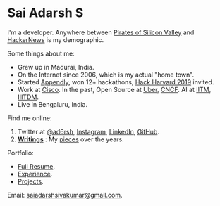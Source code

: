 <h1>Sai Adarsh S</h1>

<p>
   I'm a developer. Anywhere between <a href="https://www.amazon.in/Pirates-Of-Silicon-Valley/dp/B0009NSCS0" target="_blank">Pirates of Silicon Valley</a> and <a href="https://news.ycombinator.com/" target="_blank">HackerNews</a> is my demographic.
</p>

<p>Some things about me:</p>
<ul>
   <li>Grew up in Madurai, India.</li>
   <li>On the Internet since 2006, which is my actual "home town".</li>
   <li>Started <a href="https://www.adarsh.app/appendly.html" target="_blank">Appendly</a>, won 12+ hackathons, <a href="https://hackharvard.io/" target="_blank">Hack Harvard 2019</a> invited.</li>
   <li>Work at <a href="https://www.cisco.com/" target="_blank">Cisco</a>. In the past, Open Source at <a href="https://github.com/uber" target="_blank">Uber</a>, <a href="https://www.cncf.io/" target="_blank">CNCF</a>. AI at <a href="https://www.iitm.ac.in/" target="_blank">IITM</a>, <a href="https://www.iiitdm.ac.in/" target="_blank">IIITDM</a>.</li>
   <li>Live in Bengaluru, India.</li>
</ul>

<p>Find me online:</p>
<ol>
   <li>Twitter at <a href="https://twitter.com/ad6rsh" target="_blank">@ad6rsh</a>, <a href="https://www.instagram.com/ad6rsh/" target="_blank">Instagram</a>, <a href="https://www.linkedin.com/in/sai-adarsh" target="_blank">LinkedIn</a>, <a href="https://github.com/Sai-Adarsh" target="_blank">GitHub</a>.</li>
   <li><b><a href="https://www.adarsh.app/blog/writing.html">Writings</a></b> : My <a href="https://www.adarsh.app/blog/writing.html">pieces</a> over the years.</li>
</ol>

<p>Portfolio:</p>
<ul>
   <li><a href="https://www.adarsh.app/resume.pdf" target="_blank">Full Resume</a>.</li>
   <li><a href="https://www.adarsh.app/experience.html" target="_blank">Experience</a>.</li>
   <li><a href="https://www.adarsh.app/projects.html" target="_blank">Projects</a>.</li>
</ul>

<p>Email: <a href="mailto:saiadarshsivakumar@gmail.com" target="_blank">saiadarshsivakumar@gmail.com</a>.</p>

